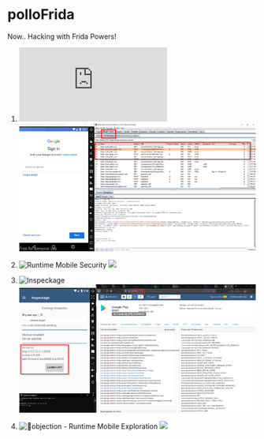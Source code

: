 # polloFrida
Now.. Hacking with Frida Powers!


1. ![PREPARACION DEL LABORATORIO](https://github.com/pollonegro/polloFrida/blob/master/LAB.md)
![](https://github.com/pollonegro/polloFrida/blob/master/img/burpLab.png)






2. ![Runtime Mobile Security](https://github.com/m0bilesecurity/RMS-Runtime-Mobile-Security)
![](https://github.com/m0bilesecurity/RMS-Runtime-Mobile-Security/blob/master/DEMO/GIF/DEMO_1_Device.gif)






3. ![Inspeckage](https://github.com/pollonegro/polloFrida/blob/master/inspLab.png)
![](https://github.com/pollonegro/polloFrida/blob/master/img/inspLab.png)






4. ![📱objection - Runtime Mobile Exploration](https://github.com/sensepost/objection)
![](https://asciinema.org/a/8O6fjDHOdVKgPYeqITHXPp6HV.png)
